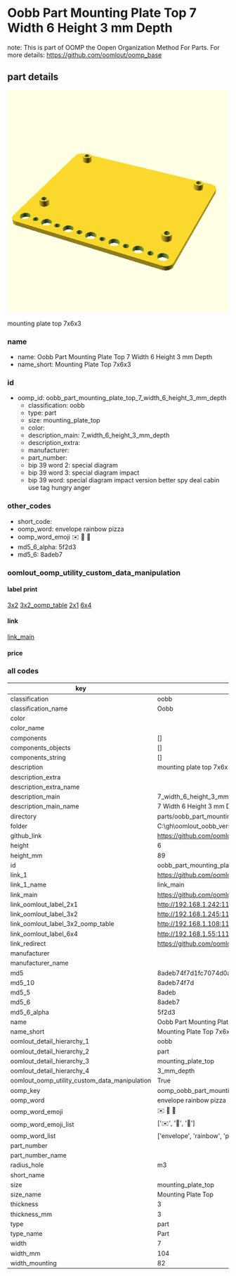 # Oobb Part Mounting Plate Top 7 Width 6 Height 3 mm Depth  

note: This is part of OOMP the Oopen Organization Method For Parts. For more details: https://github.com/oomlout/oomp_base

##  part details
  

[![](3dpr.png)](3dpr.png)

mounting plate top 7x6x3



### name
* name: Oobb Part Mounting Plate Top 7 Width 6 Height 3 mm Depth
* name_short: Mounting Plate Top 7x6x3 
### id
* oomp_id: oobb_part_mounting_plate_top_7_width_6_height_3_mm_depth
  * classification: oobb
  * type: part
  * size: mounting_plate_top
  * color: 
  * description_main: 7_width_6_height_3_mm_depth
  * description_extra: 
  * manufacturer: 
  * part_number: 
  * bip 39 word 2: special diagram
  * bip 39 word 3: special diagram impact
  * bip 39 word: special diagram impact version better spy deal cabin use tag hungry anger

### other_codes
* short_code: 
* oomp_word: envelope rainbow pizza
* oomp_word_emoji :envelope: :rainbow: :pizza:
* md5_6_alpha: 5f2d3
* md5_6: 8adeb7






### oomlout_oomp_utility_custom_data_manipulation
#### label print
[3x2](http://192.168.1.245:1112/?label=oomp%205f2d3)
[3x2_oomp_table](http://192.168.1.108:1112/?label=oomp%205f2d3)
[2x1](http://192.168.1.242:1112/?label=oomp%205f2d3)
[6x4](http://192.168.1.55:1112/?label=oomp%205f2d3)    

#### link

[link_main](https://github.com/oomlout/oomlout_oobb_version_4_generated_parts/tree/main/navigation_oomp/oobb/part/mounting_plate_top/7_width_6_height_3_mm_depth/part)                              

#### price







### all codes 
| key | value |  
| --- | --- |  
| classification | oobb |  
| classification_name | Oobb |  
| color |  |  
| color_name |  |  
| components | [] |  
| components_objects | [] |  
| components_string | [] |  
| description | mounting plate top 7x6x3 |  
| description_extra |  |  
| description_extra_name |  |  
| description_main | 7_width_6_height_3_mm_depth |  
| description_main_name | 7 Width 6 Height 3 mm Depth |  
| directory | parts/oobb_part_mounting_plate_top_7_width_6_height_3_mm_depth |  
| folder | C:\gh\oomlout_oobb_version_4_generated_parts\parts\oobb_part_mounting_plate_top_7_width_6_height_3_mm_depth |  
| github_link | https://github.com/oomlout/oomlout_oomp_part_src/tree/main/parts/oobb_part_mounting_plate_top_7_width_6_height_3_mm_depth |  
| height | 6 |  
| height_mm | 89 |  
| id | oobb_part_mounting_plate_top_7_width_6_height_3_mm_depth |  
| link_1 | https://github.com/oomlout/oomlout_oobb_version_4_generated_parts/tree/main/navigation_oomp/oobb/part/mounting_plate_top/7_width_6_height_3_mm_depth/part |  
| link_1_name | link_main |  
| link_main | https://github.com/oomlout/oomlout_oobb_version_4_generated_parts/tree/main/navigation_oomp/oobb/part/mounting_plate_top/7_width_6_height_3_mm_depth/part |  
| link_oomlout_label_2x1 | http://192.168.1.242:1112/?label=oomp%205f2d3 |  
| link_oomlout_label_3x2 | http://192.168.1.245:1112/?label=oomp%205f2d3 |  
| link_oomlout_label_3x2_oomp_table | http://192.168.1.108:1112/?label=oomp%205f2d3 |  
| link_oomlout_label_6x4 | http://192.168.1.55:1112/?label=oomp%205f2d3 |  
| link_redirect | https://github.com/oomlout/oomlout_oobb_version_4_generated_parts/tree/main/parts/oobb_mounting_plate_top_07_06_03_rh_m3_mo_82_nm_cytron_maker_pi_rp2040 |  
| manufacturer |  |  
| manufacturer_name |  |  
| md5 | 8adeb74f7d1fc7074d0acf2ce38f3e87 |  
| md5_10 | 8adeb74f7d |  
| md5_5 | 8adeb |  
| md5_6 | 8adeb7 |  
| md5_6_alpha | 5f2d3 |  
| name | Oobb Part Mounting Plate Top 7 Width 6 Height 3 mm Depth |  
| name_short | Mounting Plate Top 7x6x3  |  
| oomlout_detail_hierarchy_1 | oobb |  
| oomlout_detail_hierarchy_2 | part |  
| oomlout_detail_hierarchy_3 | mounting_plate_top |  
| oomlout_detail_hierarchy_4 | 3_mm_depth |  
| oomlout_oomp_utility_custom_data_manipulation | True |  
| oomp_key | oomp_oobb_part_mounting_plate_top_7_width_6_height_3_mm_depth |  
| oomp_word | envelope rainbow pizza |  
| oomp_word_emoji | :envelope: :rainbow: :pizza: |  
| oomp_word_emoji_list | [':envelope:', ':rainbow:', ':pizza:'] |  
| oomp_word_list | ['envelope', 'rainbow', 'pizza'] |  
| part_number |  |  
| part_number_name |  |  
| radius_hole | m3 |  
| short_name |  |  
| size | mounting_plate_top |  
| size_name | Mounting Plate Top |  
| thickness | 3 |  
| thickness_mm | 3 |  
| type | part |  
| type_name | Part |  
| width | 7 |  
| width_mm | 104 |  
| width_mounting | 82 |  
